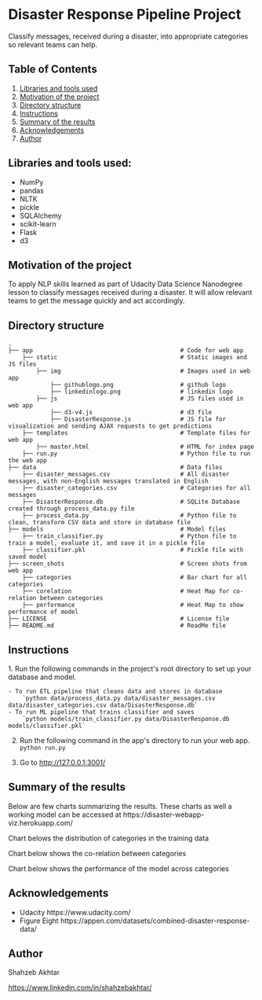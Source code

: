 # Disaster Response Pipeline Project
Classify messages, received during a disaster, into appropriate categories so relevant teams can help.

## Table of Contents
 <ol>
   <li><a href="#head1"> Libraries and tools used</a>
   <li><a href="#head2"> Motivation of the project </a>
   <li><a href="#head3"> Directory structure </a>
   <li><a href="#head4"> Instructions </a>
   <li><a href="#head5"> Summary of the results </a>
   <li><a href="#head6"> Acknowledgements </a>
   <li><a href="#head7"> Author </a>
</ol>

<h2 id="head1"> Libraries and tools used: </h2>
<ul>
 <li> NumPy
 <li> pandas
 <li> NLTK
 <li> pickle
 <li> SQLAlchemy 
 <li> scikit-learn
 <li> Flask    
 <li> d3
</ul>

<h2 id="head2"> Motivation of the project</h2>

To apply NLP skills learned as part of Udacity Data Science Nanodegree lesson to classify messages received during a disaster. It will allow relevant teams to get the message quickly and act accordingly.  

<h2 id="head3"> Directory structure </h3>

```
.
├── app                                          # Code for web app
    ├── static                                   # Static images and JS files
        ├── img                                  # Images used in web app
            ├── githublogo.png                   # github logo
            ├── linkedinlogo.png                 # linkedin logo
        ├── js                                   # JS files used in web app
            ├── d3-v4.js                         # d3 file
            ├── DisasterResponse.js              # JS file for visualization and sending AJAX requests to get predictions
    ├── templates                                # Template files for web app
        ├── master.html                          # HTML for index page
    ├── run.py                                   # Python file to run the web app
├── data                                         # Data files 
    ├── disaster_messages.csv                    # All disaster messages, with non-English messages translated in English
    ├── disaster_categories.csv                  # Categories for all messages
    ├── DisasterResponse.db                      # SQLite Database created through process_data.py file
    ├── process_data.py                          # Python file to clean, transform CSV data and store in database file
├── models                                       # Model files                  
    ├── train_classifier.py                      # Python file to train a model, evaluate it, and save it in a pickle file
    ├── classifier.pkl                           # Pickle file with saved model
├── screen_shots                                 # Screen shots from web app
    ├── categories                               # Bar chart for all categories
    ├── corelation                               # Heat Map for co-relation between categories
    ├── performance                              # Heat Map to show performance of model
├── LICENSE                                      # License file
├── README.md                                    # ReadMe file

```
<h2 id="head4"> Instructions </h2>
1. Run the following commands in the project's root directory to set up your database and model.

    - To run ETL pipeline that cleans data and stores in database
        `python data/process_data.py data/disaster_messages.csv data/disaster_categories.csv data/DisasterResponse.db`
    - To run ML pipeline that trains classifier and saves
        `python models/train_classifier.py data/DisasterResponse.db models/classifier.pkl`

2. Run the following command in the app's directory to run your web app.
    `python run.py`

3. Go to http://127.0.0.1:3001/

<h2 id="head5"> Summary of the results </h2>
Below are few charts summarizing the results. These charts as well a working model can be accessed at https://disaster-webapp-viz.herokuapp.com/

Chart belows the distribution of categories in the training data

Chart below shows the co-relation between categories

Chart below shows the performance of the model across categories

<h2 id="head6"> Acknowledgements </h2>

<ul>
 <li> Udacity https://www.udacity.com/
 <li> Figure Eight https://appen.com/datasets/combined-disaster-response-data/
</ul>

<h2 id="head7"> Author </h2>

Shahzeb Akhtar

https://www.linkedin.com/in/shahzebakhtar/



